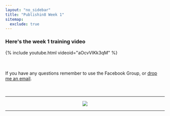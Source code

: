 ```yaml
---
layout: "no_sidebar"
title: "Publishin8 Week 1"
sitemap:
  exclude: true  
---
```

 <div class="separator-2"></div>
 
### Here's the week 1 training video 
{% include youtube.html videoid="aOcvVIKk3qM" %}

<br><br>
If you have any questions remember to use the Facebook Group, or [drop me an email](mailto:hello@inspiringlifedesign.com).
<br><br><br>

***

<!-- START ADVERTISER: KDSpy -->
<center>
<a href="http://bit.ly/ILDkdspy"><img  src="https://www.kdspy.com/images/b/728x90.jpg" /></a>
</center>
<!-- END ADVERTISER: KDSpy -->

***


